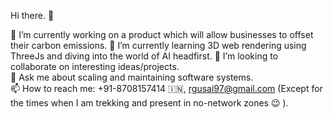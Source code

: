Hi there. 👋
 
 🔭 I’m currently working on a product which will allow businesses to offset their carbon emissions.
 🌱 I’m currently learning 3D web rendering using ThreeJs and diving into the world of AI headfirst.
 👯 I’m looking to collaborate on interesting ideas/projects.  
 💬 Ask me about scaling and maintaining software systems.  
 📫 How to reach me: +91-8708157414 🇮🇳, rgusai97@gmail.com (Except for the times when I am trekking and present in no-network zones 😉 ).  

